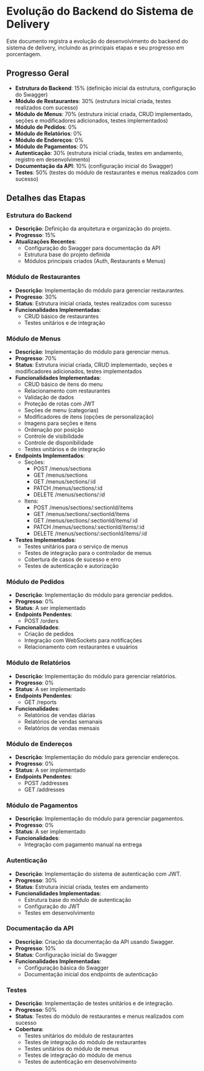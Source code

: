 # Evolução do Backend do Sistema de Delivery

Este documento registra a evolução do desenvolvimento do backend do sistema de delivery, incluindo as principais etapas e seu progresso em porcentagem.

## Progresso Geral
- **Estrutura do Backend**: 15% (definição inicial da estrutura, configuração do Swagger)
- **Módulo de Restaurantes**: 30% (estrutura inicial criada, testes realizados com sucesso)
- **Módulo de Menus**: 70% (estrutura inicial criada, CRUD implementado, seções e modificadores adicionados, testes implementados)
- **Módulo de Pedidos**: 0%
- **Módulo de Relatórios**: 0%
- **Módulo de Endereços**: 0%
- **Módulo de Pagamentos**: 0%
- **Autenticação**: 30% (estrutura inicial criada, testes em andamento, registro em desenvolvimento)
- **Documentação da API**: 10% (configuração inicial do Swagger)
- **Testes**: 50% (testes do módulo de restaurantes e menus realizados com sucesso)

## Detalhes das Etapas

### Estrutura do Backend
- **Descrição**: Definição da arquitetura e organização do projeto.
- **Progresso**: 15%
- **Atualizações Recentes**:
  - Configuração do Swagger para documentação da API
  - Estrutura base do projeto definida
  - Módulos principais criados (Auth, Restaurants e Menus)

### Módulo de Restaurantes
- **Descrição**: Implementação do módulo para gerenciar restaurantes.
- **Progresso**: 30%
- **Status**: Estrutura inicial criada, testes realizados com sucesso
- **Funcionalidades Implementadas**:
  - CRUD básico de restaurantes
  - Testes unitários e de integração

### Módulo de Menus
- **Descrição**: Implementação do módulo para gerenciar menus.
- **Progresso**: 70%
- **Status**: Estrutura inicial criada, CRUD implementado, seções e modificadores adicionados, testes implementados
- **Funcionalidades Implementadas**:
  - CRUD básico de itens do menu
  - Relacionamento com restaurantes
  - Validação de dados
  - Proteção de rotas com JWT
  - Seções de menu (categorias)
  - Modificadores de itens (opções de personalização)
  - Imagens para seções e itens
  - Ordenação por posição
  - Controle de visibilidade
  - Controle de disponibilidade
  - Testes unitários e de integração
- **Endpoints Implementados**:
  - Seções:
    - POST /menus/sections
    - GET /menus/sections
    - GET /menus/sections/:id
    - PATCH /menus/sections/:id
    - DELETE /menus/sections/:id
  - Itens:
    - POST /menus/sections/:sectionId/items
    - GET /menus/sections/:sectionId/items
    - GET /menus/sections/:sectionId/items/:id
    - PATCH /menus/sections/:sectionId/items/:id
    - DELETE /menus/sections/:sectionId/items/:id
- **Testes Implementados**:
  - Testes unitários para o serviço de menus
  - Testes de integração para o controlador de menus
  - Cobertura de casos de sucesso e erro
  - Testes de autenticação e autorização

### Módulo de Pedidos
- **Descrição**: Implementação do módulo para gerenciar pedidos.
- **Progresso**: 0%
- **Status**: A ser implementado
- **Endpoints Pendentes**:
  - POST /orders
- **Funcionalidades**:
  - Criação de pedidos
  - Integração com WebSockets para notificações
  - Relacionamento com restaurantes e usuários

### Módulo de Relatórios
- **Descrição**: Implementação do módulo para gerenciar relatórios.
- **Progresso**: 0%
- **Status**: A ser implementado
- **Endpoints Pendentes**:
  - GET /reports
- **Funcionalidades**:
  - Relatórios de vendas diárias
  - Relatórios de vendas semanais
  - Relatórios de vendas mensais

### Módulo de Endereços
- **Descrição**: Implementação do módulo para gerenciar endereços.
- **Progresso**: 0%
- **Status**: A ser implementado
- **Endpoints Pendentes**:
  - POST /addresses
  - GET /addresses

### Módulo de Pagamentos
- **Descrição**: Implementação do módulo para gerenciar pagamentos.
- **Progresso**: 0%
- **Status**: A ser implementado
- **Funcionalidades**:
  - Integração com pagamento manual na entrega

### Autenticação
- **Descrição**: Implementação do sistema de autenticação com JWT.
- **Progresso**: 30%
- **Status**: Estrutura inicial criada, testes em andamento
- **Funcionalidades Implementadas**:
  - Estrutura base do módulo de autenticação
  - Configuração do JWT
  - Testes em desenvolvimento

### Documentação da API
- **Descrição**: Criação da documentação da API usando Swagger.
- **Progresso**: 10%
- **Status**: Configuração inicial do Swagger
- **Funcionalidades Implementadas**:
  - Configuração básica do Swagger
  - Documentação inicial dos endpoints de autenticação

### Testes
- **Descrição**: Implementação de testes unitários e de integração.
- **Progresso**: 50%
- **Status**: Testes do módulo de restaurantes e menus realizados com sucesso
- **Cobertura**:
  - Testes unitários do módulo de restaurantes
  - Testes de integração do módulo de restaurantes
  - Testes unitários do módulo de menus
  - Testes de integração do módulo de menus
  - Testes de autenticação em desenvolvimento 